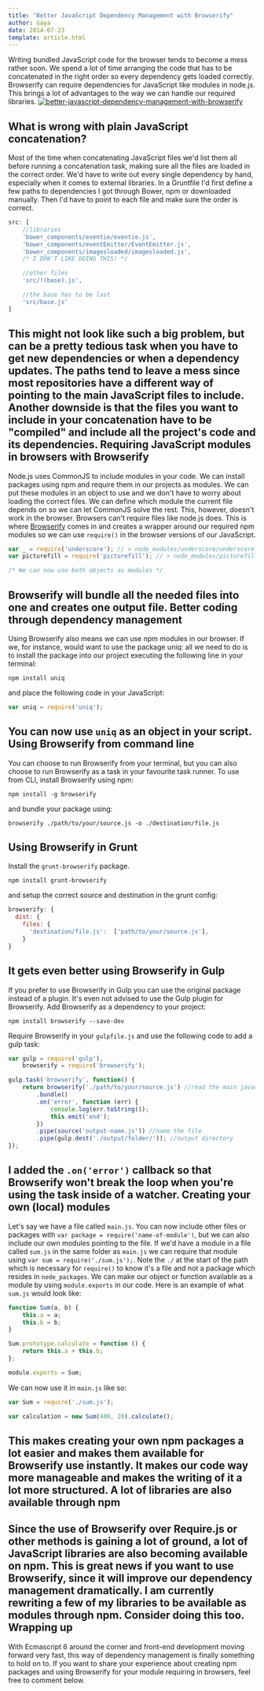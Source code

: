 ```yaml
---
title: "Better JavaScript Dependency Management with Browserify"
author: Gaya
date: 2014-07-23
template: article.html
---
```

Writing bundled JavaScript code for the browser tends to become a mess rather soon. We spend a lot of time arranging the code that has to be concatenated in the right order so every dependency gets loaded correctly. Browserify can require dependencies for JavaScript like modules in node.js. This brings a lot of advantages to the way we can handle our required libraries. [![better-javascript-dependency-management-with-browserify](/articles/better-javascript-dependency-management-with-browserify/better-javascript-dependency-management-with-browserify.jpg)](http://www.gayadesign.com/front-end/better-javascript-dependency-management-with-browserify/)<span id="more-1452"></span>

What is wrong with plain JavaScript concatenation?
--------------------------------------------------

 Most of the time when concatenating JavaScript files we'd list them all before running a concatenation task, making sure all the files are loaded in the correct order. We'd have to write out every single dependency by hand, especially when it comes to external libraries. In a Gruntfile I'd first define a few paths to dependencies I got through Bower, npm or downloaded manually. Then I'd have to point to each file and make sure the order is correct. 
```javascript
src: [
	//libraries
    'bower_components/eventie/eventie.js',
    'bower_components/eventEmitter/EventEmitter.js',
    'bower_components/imagesloaded/imagesloaded.js',
	/* I DON'T LIKE DOING THIS! */

	//other files
    'src/!(base).js',

    //the base has to be last
    'src/base.js'
]
```
 This might not look like such a big problem, but can be a pretty tedious task when you have to get new dependencies or when a dependency updates. The paths tend to leave a mess since most repositories have a different way of pointing to the main JavaScript files to include. Another downside is that the files you want to include in your concatenation have to be "compiled" and include all the project's code and its dependencies. Requiring JavaScript modules in browsers with Browserify
--------------------------------------------------------

 Node.js uses CommonJS to include modules in your code. We can install packages using npm and require them in our projects as modules. We can put these modules in an object to use and we don't have to worry about loading the correct files. We can define which module the current file depends on so we can let CommonJS solve the rest. This, however, doesn't work in the browser. Browsers can't require files like node.js does. This is where [Browserify](http://browserify.org/ "Browserify") comes in and creates a wrapper around our required npm modules so we can use `require()` in the browser versions of our JavaScript. 
```javascript
var _ = require('underscore'); // > node_modules/underscore/underscore.js
var picturefill = require('picturefill'); // > node_modules/picturefill/picturefill.js

/* We can now use both objects as modules */
```
 Browserify will bundle all the needed files into one and creates one output file. Better coding through dependency management
-------------------------------------------

 Using Browserify also means we can use npm modules in our browser. If we, for instance, would want to use the package uniq: all we need to do is to install the package into our project executing the following line in your terminal: 
```
npm install uniq
```
 and place the following code in your JavaScript: 
```javascript
var uniq = require('uniq');
```
 You can now use `uniq` as an object in your script. Using Browserify from command line
----------------------------------

 You can choose to run Browserify from your terminal, but you can also choose to run Browserify as a task in your favourite task runner. To use from CLI, install Browserify using npm: 
```
npm install -g browserify
```
 and bundle your package using: 
```
browserify ./path/to/your/source.js -o ./destination/file.js
```
 Using Browserify in Grunt
-------------------------

 Install the `grunt-browserify` package. 
```
npm install grunt-browserify
```
 and setup the correct source and destination in the grunt config: 
```javascript
browserify: {
  dist: {
    files: {
      'destination/file.js':  ['path/to/your/source.js'],
    }
}
```
 It gets even better using Browserify in Gulp
--------------------------------------------

 If you prefer to use Browserify in Gulp you can use the original package instead of a plugin. It's even not advised to use the Gulp plugin for Browserify. Add Browserify as a dependency to your project: 
```
npm install browserify --save-dev
```
 Require Browserify in your `gulpfile.js` and use the following code to add a gulp task: 
```javascript
var gulp = require('gulp'),
    browserify = require('browserify');

gulp.task('browserify', function() {
    return browserify('./path/to/your/source.js') //read the main javascript file
        .bundle()
        .on('error', function (err) {
            console.log(err.toString());
            this.emit('end');
        })
        .pipe(source('output-name.js')) //name the file
        .pipe(gulp.dest('./output/folder/')); //output directory
});
```
 I added the `.on('error')` callback so that Browserify won't break the loop when you're using the task inside of a watcher. Creating your own (local) modules
---------------------------------

 Let's say we have a file called `main.js`. You can now include other files or packages with `var package = require('name-of-module')`, but we can also include our own modules pointing to the file. If we'd have a module in a file called `sum.js` in the same folder as `main.js` we can require that module using `var sum = require('./sum.js');`. Note the `./` at the start of the path which is necessary for `require()` to know it's a file and not a package which resides in `node_packages`. We can make our object or function available as a module by using `module.exports` in our code. Here is an example of what `sum.js` would look like: 
```javascript
function Sum(a, b) {
	this.a = a;
	this.b = b;
}

Sum.prototype.calculate = function () {
	return this.a + this.b;
};

module.exports = Sum;
```
 We can now use it in `main.js` like so: 
```javascript
var Sum = require('./sum.js');

var calculation = new Sum(400, 20).calculate();
```
 This makes creating your own npm packages a lot easier and makes them available for Browserify use instantly. It makes our code way more manageable and makes the writing of it a lot more structured. A lot of libraries are also available through npm
-------------------------------------------------

 Since the use of Browserify over Require.js or other methods is gaining a lot of ground, a lot of JavaScript libraries are also becoming available on npm. This is great news if you want to use Browserify, since it will improve our dependency management dramatically. I am currently rewriting a few of my libraries to be available as modules through npm. Consider doing this too. Wrapping up
-----------

 With Ecmascript 6 around the corner and front-end development moving forward very fast, this way of dependency management is finally something to hold on to. If you want to share your experience about creating npm packages and using Browserify for your module requiring in browsers, feel free to comment below. 